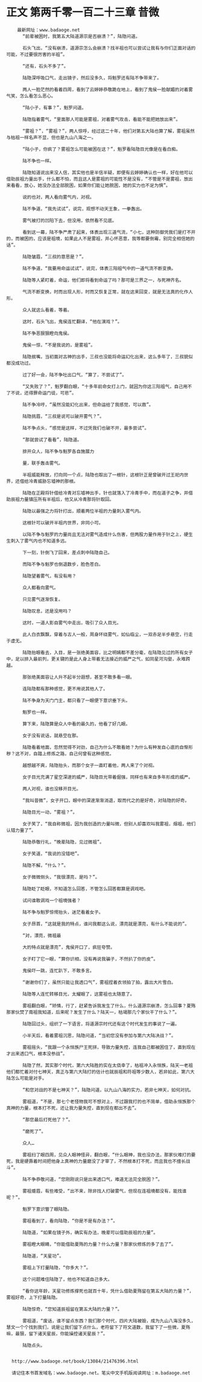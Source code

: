# 正文 第两千零一百二十三章 昔微
        最新网址：www.badaoge.net
          “前辈被困时，我第五大陆道源宗是否崩溃？”，陆隐问道。
      
          石头飞出，“没有崩溃，道源宗怎么会崩溃？找半祖也可以尝试让我有与你们正面对话的可能，不过要很厉害的半祖”。
      
          “还有，石头不多了”。
      
          陆隐深呼吸口气，走出镜子，然后没多久，将魁罗还有陆不争带来了。
      
          两人一脸茫然的看着四周，看到了云婷婷恭敬跪在地上，看到了鬼侯一脸献媚的对着雾气笑，怎么看怎么恶心。
      
          “陆小子，有事？”，魁罗问道。
      
          陆隐指着雾气，“里面那人可能是雾祖，对着雾气攻击，看能不能把她放出来”。
      
          “雾祖？”，“雾祖？”，两人惊呼，经过这二十年，他们对第五大陆也算了解，雾祖虽然与枯祖一样名声不显，但也是九山八海之一。
      
          “陆小子，你疯了？雾祖怎么可能被困在这？”，魁罗看陆隐目光像是在看白痴。
      
          陆不争也一样。
      
          陆隐知道说出来没人信，其实他也是半信半疑，即便有云婷婷确认也一样，好在他可以借助辰祖力量出手，什么都不怕，而且这人是雾祖的可能性不是没有，“不管是不是雾祖，放出来看看，放心，她没办法全部脱困，如果你们能让她脱困，她的实力也不足为惧”。
      
          说的也对，两人看向雾气内，对视。
      
          陆不争道，“我先试试”，说完，观想不动天王象，一拳轰出。
      
          雾气被打的凹陷下去，但没用，依然看不见底。
      
          看到这一幕，陆不争严肃了起来，体表出现三道气流，“小七，这种防御凭我们是打不开的，而被困的，应该是祖境，如果此人不是雾祖，并心怀恶意，我等都要倒霉，别完全相信她的话”。
      
          陆隐皱眉，“三叔的意思是？”。
      
          陆不争道，“我要用命运试试”，说完，体表三阳祖气中的一道气流不断变换。
      
          陆隐等人紧盯着，命运，他们即将看到命运了吗？那可是三界之一，与死神齐名。
      
          气流不断变换，时而出现人形，时而又恢复正常，就在这来回变，就是无法真的化作人形。
      
          众人就这么看着，等着。
      
          这时，石头飞出，鬼侯连忙翻译，“他在演戏？”。
      
          陆不争恶狠狠瞪向鬼侯。
      
          鬼侯一惊，“不是我说的，是雾祖”。
      
          陆隐抿嘴，当初面对古神的出手，三叔也没能将命运幻化出来，这么多年了，三叔貌似都没成功过。
      
          过了好一会，陆不争吐出口气，“算了，不尝试了”。
      
          “又失败了？”，魁罗翻白眼，“十多年前命女打上门，就因为你这三阳祖气，自己用不了不说，还得罪命运门徒，可悲”。
      
          陆不争冷哼，“虽然没能幻化出来，但命运给了我感觉，可以救”。
      
          陆隐挑眉，“三叔是说可以破开雾气？”。
      
          陆不争点头，“感觉是这样，不过凭我们也破不开，最多尝试”。
      
          “那就尝试了看看”，陆隐道。
      
          排开众人，陆不争与魁罗各自施展力
      
          量，联手轰击雾气。
      
          半祖威能释放，打向同一个点，陆隐也取出了一根针，这根针正是曾破开过王祀内世界，还借给冷青威胁忘墟神的那根。
      
          陆隐在正殿将针借给冷青对忘墟神出手，针也就落入了冷青手中，而在道子之争，并借助辰祖力量镇压所有半祖后，他又从冷青那将针取回。
      
          陆隐以最强之力将针打出，顺着两位半祖的力量刺入雾气内。
      
          这根针可以破开半祖内世界，非同小可。
      
          以陆不争与魁罗的力量尚且无法对雾气造成什么伤害，但两股力量作用于针之上，硬生生刺入了雾气内也不知道多远。
      
          下一刻，针倒飞了回来，差点刺中陆隐自己。
      
          而陆不争与魁罗也倒退数步，脸色苍白。
      
          陆隐望着雾气，有没有用？
      
          众人都看向雾气。
      
          只见雾气逐渐恢复。
      
          陆隐叹息，还是没用吗？
      
          这时，一道人影自雾气中走出，吸引了众人目光。
      
          此人白衣飘飘，穿着与古人一般，周身环绕雾气，如仙临尘，一双赤足半步悬空，行走于虚无。
      
          陆隐抬眼看去，入目，是一张绝美面容，比之明嫣都不差分毫，在陆隐见过的所有女子中，足以排入最前列，更关键的是此人身上带着无法接近的威严之气，如同星河沟壑，永难跨越。
      
          那张绝美面容让人升不起半分遐想，甚至不敢多看一眼。
      
          连陆隐都有那种感觉，更不用说其他人了。
      
          陆不争身为天门门主，都只看了一眼便下意识垂下头。
      
          魁罗也一样。
      
          算下来，陆隐算是众人中看的最久的，他看了好几眼。
      
          女子没有说话，就悬空在那。
      
          陆隐看着地面，忽然觉得不对劲，自己为什么不敢看她？为什么有种发自心底的自惭形秽？这不对，自踏上修炼之路，自己何曾有这种感觉。
      
          越想越不爽，陆隐抬头，而那个女子一直盯着他，两人来了个对视。
      
          女子目光充满了星空深邃的威严，陆隐目光带着倔强，同样也有来自多年形成的威严。
      
          两人对视，谁也没移开目光。
      
          “我叫昔微”，女子开口，眼中的深邃渐渐消退，取而代之的是好奇，对陆隐的好奇。
      
          陆隐目光一动，“雾祖？”。
      
          女子笑了，“我自称微祖，因为我创造的力量叫微，但别人却喜欢叫我雾祖，烟祖，他们认错力量了”。
      
          陆隐恭敬行礼，“晚辈陆隐，见过微祖”。
      
          女子笑道，“我说的没错吧”。
      
          陆隐不解，“什么？”。
      
          女子微微侧头，“我很漂亮，是吗？”。
      
          陆隐眨了眨眼，不知道怎么回答，不管怎么回答都算是调戏吧。
      
          试问谁敢调戏一个祖境强者？
      
          陆不争与魁罗惊愕抬头，迷茫看着女子。
      
          女子昂首，“这就是我的特点，谁问我都这么说，漂亮就是漂亮，有什么不能说的”。
      
          “对，漂亮，微祖最
      
          大的特点就是漂亮”，鬼侯开口了，疯狂夸赞。
      
          女子盯了它一眼，“算你识相，没有再说我骗子，不然扒了你的皮”。
      
          鬼侯吓一跳，连忙趴下，不敢多言。
      
          “谢谢你们了，虽然只能让我透口气”，雾祖捏着衣领拍了拍，露出大片雪白。
      
          陆隐等人连忙转移目光，太耀眼了，这雾祖也太随意了。
      
          雾祖翻白眼，“矫情，行了，赶紧告诉我发生了什么，什么道源宗崩溃，怎么回事？夏殇那家伙焚了南祖我知道，后来呢？发生了什么？陆天一，枯竭那几个家伙干了什么？”。
      
          陆隐回过头，组织了一下语言，将道源宗时代还有这个时代发生的事说了一遍。
      
          小半天后，看着雾祖沉思，陆隐问道，“当初您没有参加与第六大陆决战？”。
      
          雾祖摇头，“我跟一个永恒族尸王死拼，导致力量失控，连我自己都被困住了，直到现在才出来透口气，根本没参战”。
      
          陆隐了然，其实那个时代，第六大陆胜的实在太侥幸了，枯祖冲入永恒族，陆天一老祖他们都忙着对付七神天，真正与第六大陆打的估计也就辰祖和符祖等少数人，若非如此，第六大陆怎么可能是对手。
      
          “和您对战的不是七神天？”，陆隐问道，以九山八海的实力，若非七神天，如何对抗。
      
          雾祖道，“不是，那七个老怪物我可不想对上，不过跟我打的也不简单，借助永恒族那个真神的力量，根本打不死，还让我力量失控，直到现在都出不去”。
      
          “那您最后打死他了？”。
      
          “磨死了”。
      
          众人…
      
          雾祖扫了眼四周，见众人眼神怪异，翻白眼，“什么眼神，我也没办法，那家伙难打的要死，我是硬靠着时间把他身上真神的力量磨没了才宰了，不然根本打不死，而且我也不擅长战斗”。
      
          陆不争恭敬问道，“您刚刚说只是出来透口气，难道无法完全脱困？”。
      
          雾祖蹙眉，有些难受，“出不来，除非找人打破雾气，但现在连祖境都没有，能找谁呢？”。
      
          魁罗下意识瞥了眼陆隐。
      
          雾祖看到了，看向陆隐，“你是不是有办法？”。
      
          陆隐道，“如果在镜子外，确实有办法，晚辈可以借助辰祖的力量”。
      
          雾祖瞪大眼睛，“你能借助夏殇的力量？什么力量？那家伙修炼的多了去了”。
      
          陆隐道，“天星功”。
      
          雾祖上下打量陆隐，“你多大？”。
      
          这个问题难住陆隐了，他也不知道自己多大。
      
          “看你这年龄，天星功修炼撑死也就百十年，凭什么借助夏殇留在第五大陆的力量？”，雾祖好奇，上下打量陆隐。
      
          陆隐惊奇，“您知道辰祖留在第五大陆的力量？”。
      
          雾祖道，“废话，谁不留点东西？我们那个时代，四片大陆被毁，成为九山八海没多久，慧文一个个找到我们，说是让我们留下点什么，老符留下了符文道数，我留下了一些微，夏殇嘛，最狠，留下诸天星辰，你能操控诸天星辰？”。
      
          陆隐点头。
      
      
      http://www.badaoge.net/book/13084/21476396.html
      
      请记住本书首发域名：www.badaoge.net。笔尖中文手机版阅读网址：m.badaoge.net